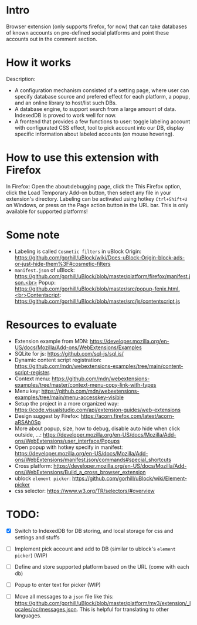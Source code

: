 

# Intro
Browser extension (only supports firefox, for now) that can take databases of known accounts on pre-defined social platforms and point these accounts out in the comment section.

# How it works
Description:
- A configuration mechanism consisted of a setting page, where user can specify database source and prefered effect for each platform, a popup, and an online library to host/list such DBs.
- A database engine, to support search from a large amount of data. IndexedDB is proved to work well for now.
- A frontend that provides a few functions to user: toggle labeling account with configurated CSS effect, tool to pick account into our DB, display specific information about labeled accounts (on mouse hovering).


# How to use this extension with Firefox
In Firefox: Open the about:debugging page, click the This Firefox option, click the Load Temporary Add-on button, then select any file in your extension's directory.
Labeling can be activated using hotkey `Ctrl+Shift+U` on Windows, or press on the Page action button in the URL bar. This is only available for supported platforms!

# Some note
- Labeling is called `Cosmetic filters` in uBlock Origin: https://github.com/gorhill/uBlock/wiki/Does-uBlock-Origin-block-ads-or-just-hide-them%3F#cosmetic-filters
- `manifest.json` of uBlock: https://github.com/gorhill/uBlock/blob/master/platform/firefox/manifest.json.<br> 
Popup: https://github.com/gorhill/uBlock/blob/master/src/popup-fenix.html.<br>Contentscript: https://github.com/gorhill/uBlock/blob/master/src/js/contentscript.js


# Resources to evaluate
- Extension example from MDN: https://developer.mozilla.org/en-US/docs/Mozilla/Add-ons/WebExtensions/Examples
- SQLite for js: https://github.com/sql-js/sql.js/
- Dynamic content script registration: https://github.com/mdn/webextensions-examples/tree/main/content-script-register. 
- Context menu: https://github.com/mdn/webextensions-examples/tree/master/context-menu-copy-link-with-types
- Menu key: https://github.com/mdn/webextensions-examples/tree/main/menu-accesskey-visible
- Setup the project in a more organized way: https://code.visualstudio.com/api/extension-guides/web-extensions
- Design suggest by Firefox: https://acorn.firefox.com/latest/acorn-aRSAh0Sp
- More about popup, size, how to debug, disable auto hide when click outside, ...: https://developer.mozilla.org/en-US/docs/Mozilla/Add-ons/WebExtensions/user_interface/Popups
- Open popup with hotkey specify in manifest: https://developer.mozilla.org/en-US/docs/Mozilla/Add-ons/WebExtensions/manifest.json/commands#special_shortcuts
- Cross platform: https://developer.mozilla.org/en-US/docs/Mozilla/Add-ons/WebExtensions/Build_a_cross_browser_extension
- ublock `element picker`: https://github.com/gorhill/uBlock/wiki/Element-picker
- css selector: https://www.w3.org/TR/selectors/#overview


# TODO:
- [x] Switch to IndexedDB for DB storing, and local storage for css and settings and stuffs
- [ ] Implement pick account and add to DB (similar to ublock's `element picker`) (WIP)
- [ ] Define and store supported platform based on the URL (come with each db)
- [ ] Popup to enter text for picker (WIP)


- [ ] Move all messages to a `json` file like this: https://github.com/gorhill/uBlock/blob/master/platform/mv3/extension/_locales/oc/messages.json. This is helpful for translating to other languages.